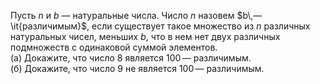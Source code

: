Пусть $n$ и $b$ — натуральные числа. Число $n$ назовем $b\,—\it{различимым}$, если существует такое множество из $n$ различных натуральных чисел, меньших $b$, что в нем нет двух различных подмножеств с одинаковой суммой элементов. 
<br>
(а) Докажите, что число $8$ является $100\,$— различимым.
<br>
(б) Докажите, что число $9$ не является $100\,$— различимым.